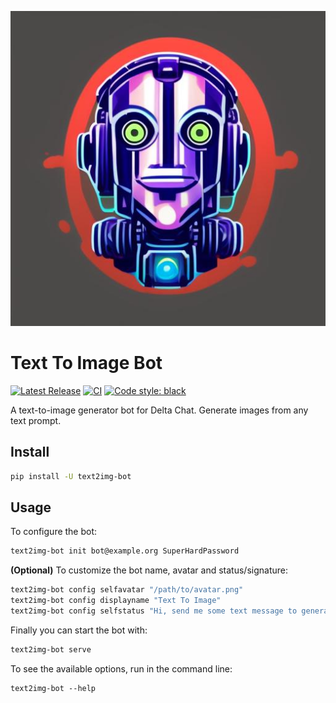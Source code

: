 ![logo](https://github.com/deltachat-bot/text2img-bot/raw/main/avatar.jpeg)

# Text To Image Bot

[![Latest Release](https://img.shields.io/pypi/v/text2img-bot.svg)](https://pypi.org/project/text2img-bot)
[![CI](https://github.com/deltachat-bot/text2img-bot/actions/workflows/python-ci.yml/badge.svg)](https://github.com/deltachat-bot/text2img-bot/actions/workflows/python-ci.yml)
[![Code style: black](https://img.shields.io/badge/code%20style-black-000000.svg)](https://github.com/psf/black)

A text-to-image generator bot for Delta Chat. Generate images from any text prompt.

## Install

```sh
pip install -U text2img-bot
```

## Usage

To configure the bot:

```sh
text2img-bot init bot@example.org SuperHardPassword
```

**(Optional)** To customize the bot name, avatar and status/signature:

```sh
text2img-bot config selfavatar "/path/to/avatar.png"
text2img-bot config displayname "Text To Image"
text2img-bot config selfstatus "Hi, send me some text message to generate an image"
```

Finally you can start the bot with:

```sh
text2img-bot serve
```

To see the available options, run in the command line:

```
text2img-bot --help
```
